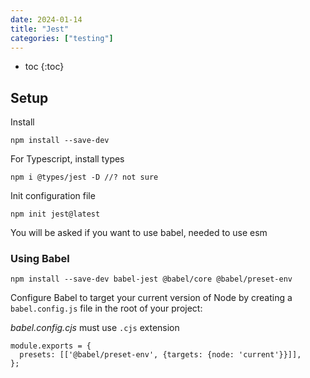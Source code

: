```yaml
---
date: 2024-01-14
title: "Jest"
categories: ["testing"]
---
```


- toc
{:toc}

## Setup

Install

```shell
npm install --save-dev
```

For Typescript, install types

```shell
npm i @types/jest -D //? not sure
```

Init configuration file

```shell
npm init jest@latest
```

You will be asked if you want to use babel, needed to use esm

### Using Babel

```shell
npm install --save-dev babel-jest @babel/core @babel/preset-env
```

Configure Babel to target your current version of Node by creating a `babel.config.js` file in the root of your project:

*babel.config.cjs* must use `.cjs` extension

```shell
module.exports = {
  presets: [['@babel/preset-env', {targets: {node: 'current'}}]],
};
```
